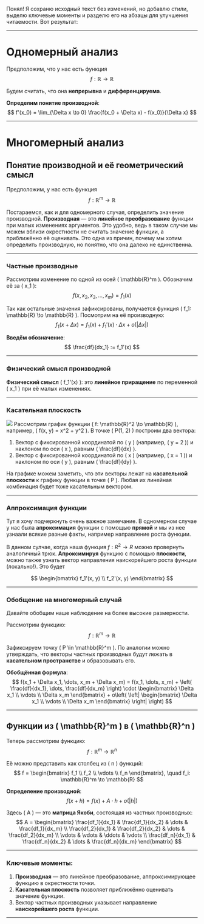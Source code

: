 Понял! Я сохраню исходный текст без изменений, но добавлю стили, выделю ключевые моменты и разделю его на абзацы для улучшения читаемости. Вот результат:

---

# Одномерный анализ

Предположим, что у нас есть функция 
$$
f: \mathbb{R} \to \mathbb{R}
$$

Будем считать, что она **непрерывна** и **дифференцируема**.

**Определим понятие производной**:
$$
f'(x_0) = \lim_{\Delta x \to 0} \frac{f(x_0 + \Delta x) - f(x_0)}{\Delta x}
$$

---

# Многомерный анализ

## Понятие производной и её геометрический смысл

Предположим, у нас есть функция
$$
f: \mathbb{R}^m \to \mathbb{R}
$$

Постараемся, как и для одномерного случая, определить значение производной. **Производная** — это **линейное преобразование** функции при малых изменениях аргументов. Это удобно, ведь в таком случае мы можем вблизи окрестности не считать значение функции, а приближённо её оценивать. Это одна из причин, почему мы хотим определить производную, но понятно, что она далеко не единственна.

---

### Частные производные

Рассмотрим изменение по одной из осей \( \mathbb{R}^m \). Обозначим её за \( x_1 \):
$$
f(x, x_2, x_3, \dots, x_m) = f_1(x)
$$

Так как остальные значения зафиксированы, получается функция \( f_1: \mathbb{R} \to \mathbb{R} \). Посмотрим на её производную:
$$
f_1(x + \Delta x) = f_1(x) + f_1'(x) \cdot \Delta x + o(|\Delta x|)
$$

**Введём обозначение**:
$$
\frac{df}{dx_1} := f_1'(x)
$$

---

### Физический смысл производной

**Физический смысл** \( f_1'(x) \): это **линейное приращение** по переменной \( x_1 \) при её малых изменениях.

---

### Касательная плоскость

![](graph.gif)
Рассмотрим график функции \( f: \mathbb{R}^2 \to \mathbb{R} \), например, \( f(x, y) = x^2 + y^2 \). В точке \( P(1, 2) \) построим два вектора:
1. Вектор с фиксированной координатой по \( y \) (например, \( y = 2 \)) и наклоном по оси \( x \), равным \( \frac{df}{dx} \).
2. Вектор с фиксированной координатой по \( x \) (например, \( x = 1 \)) и наклоном по оси \( y \), равным \( \frac{df}{dy} \).

На графике можем заметить, что эти векторы лежат на **касательной плоскости** к графику функции в точке \( P \). Любая их линейная комбинация будет тоже касательным вектором.

---

### Аппроксимация функции

Тут я хочу подчеркнуть очень важное замечание. В одномерном случае у нас была **апроксимация** функции с помощью **прямой** и мы из нее узнаали всякие разные факты, например направление роста функции.

В данном сулчае, когда наша функция $f: R^2 \to R$ можно провернуть аналогичный трюк.
**Апроксимируя** функцию с помощью **плоскости**, можно также узнать вектор направления наискорейшего роста функции (локально!). Это будет

$$
\begin{bmatrix} f_1'(x, y) \\ f_2'(x, y) \end{bmatrix}
$$

---

### Обобщение на многомерный случай

Давайте обобщим наше наблюдение на более высокие размерности.

Рассмотрим функцию:
$$
f: \mathbb{R}^m \to \mathbb{R}
$$

Зафиксируем точку \( P \in \mathbb{R}^m \). По аналогии можно утверждать, что векторы частных производных будут лежать в **касательном пространстве** и образовывать его.

**Обобщённая формула**:
$$
f(x_1 + \Delta x_1, \dots, x_m + \Delta x_m) = f(x_1, \dots, x_m) + \left( \frac{df}{dx_1}, \dots, \frac{df}{dx_m} \right) \cdot \begin{bmatrix} \Delta x_1 \\ \vdots \\ \Delta x_m \end{bmatrix} + o\left( \left| \begin{bmatrix} \Delta x_1 \\ \vdots \\ \Delta x_m \end{bmatrix} \right| \right)
$$

---

## Функции из \( \mathbb{R}^m \) в \( \mathbb{R}^n \)

Теперь рассмотрим функцию:
$$
f: \mathbb{R}^m \to \mathbb{R}^n
$$

Её можно представить как столбец из \( n \) функций:
$$
f = \begin{bmatrix} f_1 \\ f_2 \\ \vdots \\ f_n \end{bmatrix}, \quad f_i: \mathbb{R}^m \to \mathbb{R}
$$

**Определение производной**:
$$
f(x + h) = f(x) + A \cdot h + o(|h|)
$$

Здесь \( A \) — это **матрица Якоби**, состоящая из частных производных:
$$
A = \begin{bmatrix}
\frac{df_1}{dx_1} & \frac{df_1}{dx_2} & \dots & \frac{df_1}{dx_m} \\
\frac{df_2}{dx_1} & \frac{df_2}{dx_2} & \dots & \frac{df_2}{dx_m} \\
\vdots & \vdots & \ddots & \vdots \\
\frac{df_n}{dx_1} & \frac{df_n}{dx_2} & \dots & \frac{df_n}{dx_m}
\end{bmatrix}
$$

---

### Ключевые моменты:
1. **Производная** — это линейное преобразование, аппроксимирующее функцию в окрестности точки.
2. **Касательная плоскость** позволяет приближённо оценивать значение функции.
3. Вектор частных производных указывает направление **наискорейшего роста** функции.

---